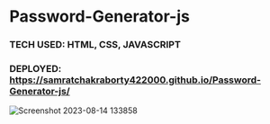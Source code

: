 # Password-Generator-js
### TECH USED: HTML, CSS, JAVASCRIPT
### DEPLOYED: https://samratchakraborty422000.github.io/Password-Generator-js/

![Screenshot 2023-08-14 133858](https://github.com/samratchakraborty422000/Password-Generator-js/assets/121852717/1f6f7ca0-13ed-4db1-9883-761576ade4ed)
